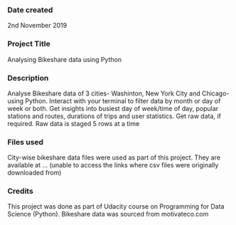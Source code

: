 ### Date created
2nd November 2019

### Project Title
Analysing Bikeshare data using Python

### Description
Analyse Bikeshare data of 3 cities- Washinton, New York City and Chicago- using Python.
Interact with your terminal to filter data by month or day of week or both.
Get insights into busiest day of week/time of day, popular stations and routes, durations of trips and user statistics.
Get raw data, if required. Raw data is staged 5 rows at a time

### Files used
City-wise bikeshare data files were used as part of this project. They are available at ... (unable to access the links where csv files were originally downloaded from)

### Credits
This project was done as part of Udacity course on Programming for Data Science (Python).
Bikeshare data was sourced from motivateco.com

